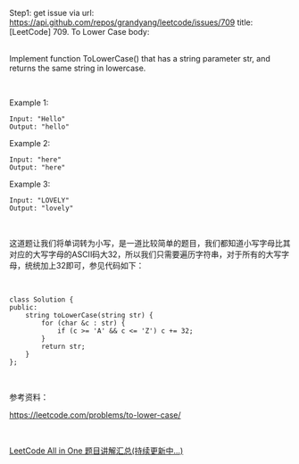 Step1: get issue via url: https://api.github.com/repos/grandyang/leetcode/issues/709 
 title:[LeetCode] 709. To Lower Case 
 body:  
  

Implement function ToLowerCase() that has a string parameter str, and returns the same string in lowercase.

 

Example 1:
    
    
    Input: "Hello"
    Output: "hello"
    

Example 2:
    
    
    Input: "here"
    Output: "here"
    

Example 3:
    
    
    Input: "LOVELY"
    Output: "lovely"

 

这道题让我们将单词转为小写，是一道比较简单的题目，我们都知道小写字母比其对应的大写字母的ASCII码大32，所以我们只需要遍历字符串，对于所有的大写字母，统统加上32即可，参见代码如下：

 
    
    
    class Solution {
    public:
        string toLowerCase(string str) {
            for (char &c : str) {
                if (c >= 'A' && c <= 'Z') c += 32;
            }
            return str;
        }
    };

 

参考资料：

<https://leetcode.com/problems/to-lower-case/>

 

[LeetCode All in One 题目讲解汇总(持续更新中...)](http://www.cnblogs.com/grandyang/p/4606334.html)
